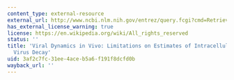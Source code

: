 ```yaml
---
content_type: external-resource
external_url: http://www.ncbi.nlm.nih.gov/entrez/query.fcgi?cmd=Retrieve&db=PubMed&dopt=Citation&list_uids=8692977
has_external_license_warning: true
license: https://en.wikipedia.org/wiki/All_rights_reserved
status: ''
title: 'Viral Dynamics in Vivo: Limitations on Estimates of Intracellular Delay and
  Virus Decay'
uid: 3af2c7fc-31ee-4ace-b5a6-f191f8dcfd0b
wayback_url: ''
---
```

